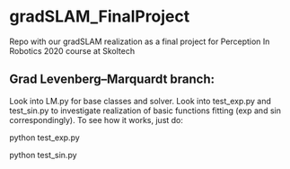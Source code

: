 # gradSLAM_FinalProject
Repo with our gradSLAM realization as a final project for Perception In Robotics 2020 course at Skoltech

## Grad Levenberg–Marquardt branch:
Look into LM.py for base classes and solver. Look into test_exp.py and test_sin.py to investigate realization of basic 
functions fitting (exp and sin correspondingly). To see how it works, just do:

python test_exp.py

python test_sin.py  
